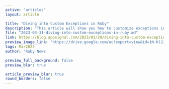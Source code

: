 ```yaml
---
active: "articles"
layout: article

title: "Diving into Custom Exceptions in Ruby"
description: "This article will show you how to customize exceptions in Ruby and mitigate potential future problems due to a lack of error information."
file: "2023-03-31-diving-into-custom-exceptions-in-ruby.md"
link: https://blog.appsignal.com/2023/03/29/diving-into-custom-exceptions-in-ruby.html 
preview_image_link: "https://drive.google.com/uc?export=view&id=1N-hlJJ_0-4MGVjHOaynLGxfXhG84UslF"
tags: Mar2023
author: 'Ruby News'

preview_full_background: false
preview_blur: true

article_preview_blur: true
round_borders: false
---
```

